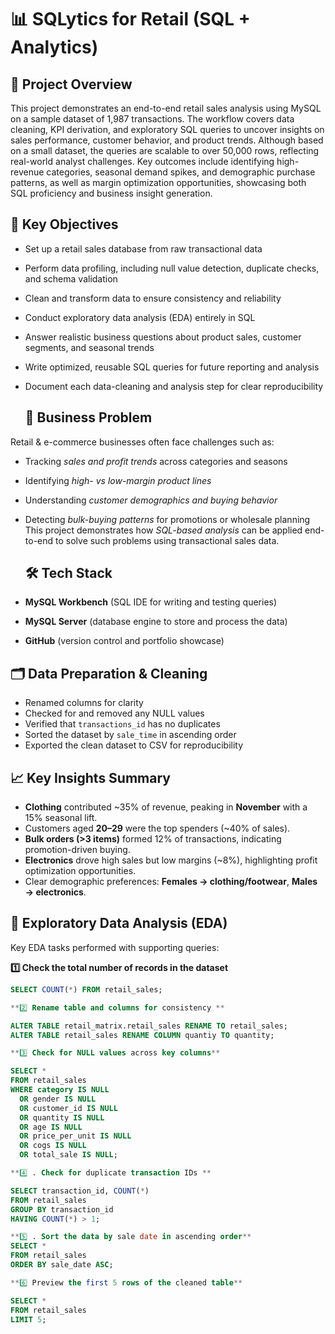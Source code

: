 # 📊  SQLytics for Retail (SQL + Analytics)

## 📝 Project Overview

This project demonstrates an end-to-end retail sales analysis using MySQL on a sample dataset of 1,987 transactions. The workflow covers data cleaning, KPI derivation, and exploratory SQL queries to uncover insights on sales performance, customer behavior, and product trends. Although based on a small dataset, the queries are scalable to over 50,000 rows, reflecting real-world analyst challenges. Key outcomes include identifying high-revenue categories, seasonal demand spikes, and demographic purchase patterns, as well as margin optimization opportunities, showcasing both SQL proficiency and business insight generation.

## 🎯 Key Objectives

- Set up a retail sales database from raw transactional data
- Perform data profiling, including null value detection, duplicate checks, and schema validation
- Clean and transform data to ensure consistency and reliability
- Conduct exploratory data analysis (EDA) entirely in SQL
- Answer realistic business questions about product sales, customer segments, and seasonal trends
- Write optimized, reusable SQL queries for future reporting and analysis
- Document each data-cleaning and analysis step for clear reproducibility

  ## 📌 Business Problem  

Retail & e-commerce businesses often face challenges such as:  

- Tracking *sales and profit trends* across categories and seasons  
- Identifying *high- vs low-margin product lines* 
- Understanding *customer demographics and buying behavior* 
- Detecting *bulk-buying patterns* for promotions or wholesale planning  
This project demonstrates how *SQL-based analysis* can be applied end-to-end to solve such problems using transactional sales data.  

  ## 🛠️ Tech Stack

- **MySQL Workbench** (SQL IDE for writing and testing queries)  
- **MySQL Server** (database engine to store and process the data)  
- **GitHub** (version control and portfolio showcase)
  
## 🗂️ Data Preparation & Cleaning

- Renamed columns for clarity  
- Checked for and removed any NULL values  
- Verified that `transactions_id` has no duplicates  
- Sorted the dataset by `sale_time` in ascending order  
- Exported the clean dataset to CSV for reproducibility

 ## 📈 Key Insights Summary  

- **Clothing** contributed ~35% of revenue, peaking in **November** with a 15% seasonal lift.  
- Customers aged **20–29** were the top spenders (~40% of sales).  
- **Bulk orders (>3 items)** formed 12% of transactions, indicating promotion-driven buying.  
- **Electronics** drove high sales but low margins (~8%), highlighting profit optimization opportunities.  
- Clear demographic preferences: **Females → clothing/footwear**, **Males → electronics**.  

## 🔎 Exploratory Data Analysis (EDA)

Key EDA tasks performed with supporting queries:

**1️⃣ Check the total number of records in the dataset**  

```SQL
SELECT COUNT(*) FROM retail_sales;

**2️⃣ Rename table and columns for consistency **

ALTER TABLE retail_matrix.retail_sales RENAME TO retail_sales;
ALTER TABLE retail_sales RENAME COLUMN quantiy TO quantity;

**3️⃣ Check for NULL values across key columns**

SELECT *
FROM retail_sales
WHERE category IS NULL
  OR gender IS NULL
  OR customer_id IS NULL
  OR quantity IS NULL
  OR age IS NULL
  OR price_per_unit IS NULL
  OR cogs IS NULL
  OR total_sale IS NULL;

**4️⃣ . Check for duplicate transaction IDs **

SELECT transaction_id, COUNT(*)
FROM retail_sales
GROUP BY transaction_id
HAVING COUNT(*) > 1;

**5️⃣ . Sort the data by sale date in ascending order**
SELECT *
FROM retail_sales
ORDER BY sale_date ASC;

**6️⃣ Preview the first 5 rows of the cleaned table**

SELECT *
FROM retail_sales
LIMIT 5;



 

